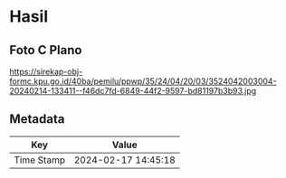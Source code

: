 # Hasil

## Foto C Plano

https://sirekap-obj-formc.kpu.go.id/40ba/pemilu/ppwp/35/24/04/20/03/3524042003004-20240214-133411--f46dc7fd-6849-44f2-9597-bd81197b3b93.jpg


## Metadata

| Key        | Value               |
| ---------- | ------------------- |
| Time Stamp | 2024-02-17 14:45:18 |



